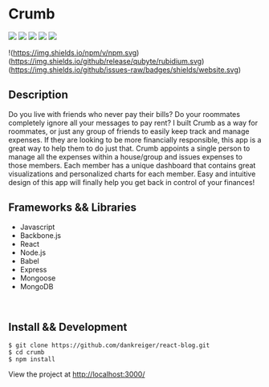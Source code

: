 <h1>Crumb</h1>
<img src="https://img.shields.io/npm/v/npm.svg" /> <img src="https://img.shields.io/github/release/qubyte/rubidium.svg" /> <img src="https://img.shields.io/github/issues-raw/badges/shields/website.svg" /> <img src="https://img.shields.io/david/expressjs/express.svg" /> <img src="https://img.shields.io/npm/l/express.svg" />

!(https://img.shields.io/npm/v/npm.svg) (https://img.shields.io/github/release/qubyte/rubidium.svg) (https://img.shields.io/github/issues-raw/badges/shields/website.svg)

<h2>Description</h2>
Do you live with friends who never pay their bills? Do your roommates completely ignore all your messages to pay rent? I built Crumb as a way for roommates, or just any group of friends to easily keep track and manage expenses. If they are looking to be more financially responsible, this app is a great way to help them to do just that. Crumb appoints a single person to manage all the expenses within a house/group and issues expenses to those members. Each member has a unique dashboard that contains great visualizations and personalized charts for each member. Easy and intuitive design of this app will finally help you get back in control of your finances!
<br>
<h2>Frameworks && Libraries</h2>
<ul>
<li>Javascript</li>
<li>Backbone.js</li>
<li>React</li>
<li>Node.js</li>
<li>Babel</li>
<li>Express</li>
<li>Mongoose</li>
<li>MongoDB</li>
</ul>
<br>
<h2>Install && Development</h2>

```
$ git clone https://github.com/dankreiger/react-blog.git
$ cd crumb
$ npm install
```

View the project at <a href="http://localhost:3000/">http://localhost:3000/<a/>
